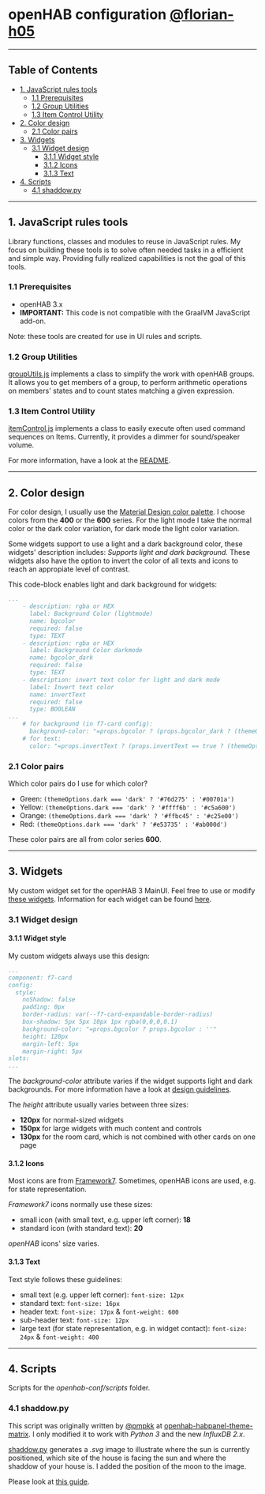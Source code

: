 # openHAB configuration [@florian-h05](https://github.com/florian-h05)


***
## Table of Contents
* [1. JavaScript rules tools](#1-javascript-rules-tools)
    * [1.1 Prerequisites](#11-prerequisites)
    * [1.2 Group Utilities](#12-group-utilities)
    * [1.3 Item Control Utility](#13-item-control-utility)
* [2. Color design](#2-color-design)
    * [2.1 Color pairs](#21-color-pairs)
* [3. Widgets](#3-widgets)
    * [3.1 Widget design](#31-widget-design)
        * [3.1.1 Widget style](#311-widget-style)
        * [3.1.2 Icons](#312-icons)
        * [3.1.3 Text](#313-text)
* [4. Scripts](#4-scripts)
    * [4.1 shaddow.py](#41-shaddow-py)

***
## 1. JavaScript rules tools

Library functions, classes and modules to reuse in JavaScript rules. My focus on building these tools is to solve often needed tasks in a efficient and simple way. Providing fully realized capabilities is not the goal of this tools.

### 1.1 Prerequisites

* openHAB 3.x
* __IMPORTANT:__ This code is not compatible with the GraalVM JavaScript add-on.

Note: these tools are created for use in UI rules and scripts.

### 1.2 Group Utilities

[groupUtils.js](/automation/lib/javascript/community/README.md) implements a class to simplify the work with openHAB groups.
It allows you to get members of a group, to perform arithmetic operations on members' states and to count states matching a given expression.

### 1.3 Item Control Utility

[itemControl.js](/automation/lib/javascript/community/itemControl.js) implements a class to easily execute often used command sequences on Items.
Currently, it provides a dimmer for sound/speaker volume.

For more information, have a look at the [README](/automation/lib/javascript/community).

***
## 2. Color design

For color design, I usually use the [Material Design color palette](https://material.io/resources/color/).
I choose colors from the __400__ or the __600__ series.
For the light mode I take the normal color or the dark color variation, for dark mode the light color variation.

Some widgets support to use a light and a dark background color, these widgets' description includes: _Supports light and dark background._
These widgets also have the option to invert the color of all texts and icons to reach an appropiate level of contrast.

This code-block enables light and dark background for widgets:
```yaml
...
    - description: rgba or HEX
      label: Background Color (lightmode)
      name: bgcolor
      required: false
      type: TEXT
    - description: rgba or HEX
      label: Background Color darkmode
      name: bgcolor_dark
      required: false
      type: TEXT
    - description: invert text color for light and dark mode
      label: Invert text color
      name: invertText
      required: false
      type: BOOLEAN
...
    # for background (in f7-card config):
      background-color: "=props.bgcolor ? (props.bgcolor_dark ? (themeOptions.dark === 'dark' ? props.bgcolor_dark : props.bgcolor) : props.bgcolor) : ''"
    # for text:
      color: "=props.invertText ? (props.invertText == true ? (themeOptions.dark === 'dark' ? 'black' : 'white') : '') : ''"
```

### 2.1 Color pairs

Which color pairs do I use for which color?
* Green: ```(themeOptions.dark === 'dark' ? '#76d275' : '#00701a')```
* Yellow: ```(themeOptions.dark === 'dark' ? '#ffff6b' : '#c5a600')```
* Orange: ```(themeOptions.dark === 'dark' ? '#ffbc45' : '#c25e00')```
* Red: ```(themeOptions.dark === 'dark' ? '#e53735' : '#ab000d')```

These color pairs are all from color series __600__.

***
## 3. Widgets

My custom widget set for the openHAB 3 MainUI.
Feel free to use or modify [these widgets](/UI/widgets). Information for each widget can be found [here](/UI/widgets).

### 3.1 Widget design


#### 3.1.1 Widget style

My custom widgets always use this design:
```yaml
...
component: f7-card
config:
  style:
    noShadow: false
    padding: 0px
    border-radius: var(--f7-card-expandable-border-radius)
    box-shadow: 5px 5px 10px 1px rgba(0,0,0,0.1)
    background-color: "=props.bgcolor ? props.bgcolor : ''"
    height: 120px
    margin-left: 5px
    margin-right: 5px
slots:
...
```
The _background-color_ attribute varies if the widget supports light and dark backgrounds. For more information have a look at [design guidelines](#design-guidelines).

The _height_ attribute usually varies between three sizes:
* __120px__ for normal-sized widgets
* __150px__ for large widgets with much content and controls
* __130px__ for the room card, which is not combined with other cards on one page

#### 3.1.2 Icons

Most icons are from [Framework7](https://framework7.io/icons/). 
Sometimes, openHAB icons are used, e.g. for state representation. 

_Framework7_ icons normally use these sizes:
* small icon (with small text, e.g. upper left corner): __18__
* standard icon (with standard text): __20__

_openHAB_ icons' size varies.

#### 3.1.3 Text

Text style follows these guidelines:
* small text (e.g. upper left corner): ```font-size: 12px```
* standard text: ```font-size: 16px```
* header text: ```font-size: 17px``` & ```font-weight: 600```
* sub-header text: ```font-size: 12px```
* large text (for state representation, e.g. in widget contact): ```font-size: 24px``` & ```font-weight: 400```

***
## 4. Scripts

Scripts for the _openhab-conf/scripts_ folder.

### 4.1 shaddow.py

This script was originally written by [@pmpkk](https://github.com/pmpkk) at [openhab-habpanel-theme-matrix](https://github.com/pmpkk/openhab-habpanel-theme-matrix).
I only modified it to work with _Python 3_ and the new _InfluxDB 2.x_. 

[shaddow.py](/scripts/shaddow.py) generates a _.svg_ image to illustrate where the sun is currently positioned, which site of the house is facing the sun and where the shaddow of your house is.
I added the position of the moon to the image. 

Please look at [this guide](/scripts/SHADDOW.md).
